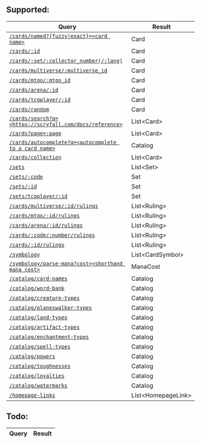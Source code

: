 ## Supported:

| Query | Result |
| --- | --- |
| [`/cards/named?{fuzzy\|exact}=<card name>`](./DOCUMENTATION.md#cardsbyname-name-string-fuzzy--false-promisecard-) | Card |
| [`/cards/:id`](./DOCUMENTATION.md#cardsbyid-id-string-promisecard-) | Card |
| [`/cards/:set/:collector_number(/:lang)`](./DOCUMENTATION.md#cardsbyset-setcode-string-collectorid-number-lang-string-promisecard-) | Card |
| [`/cards/multiverse/:multiverse_id`](./DOCUMENTATION.md#cardsbymultiverseid-id-number-promisecard-) | Card |
| [`/cards/mtgo/:mtgo_id`](./DOCUMENTATION.md#cardsbymtgoid-id-number-promisecard-) | Card |
| [`/cards/arena/:id`](./DOCUMENTATION.md#cardsbyarenaid-id-number-promisecard-) | Card |
| [`/cards/tcgplayer/:id`](./DOCUMENTATION.md#cardsbytcgplayerid-id-number-promisecard-) | Card |
| [`/cards/random`](./DOCUMENTATION.md#cardsrandom-id-number-promisecard-) | Card |
| [`/cards/search?q=<https://scryfall.com/docs/reference>`](./DOCUMENTATION.md#cardssearch-query-string-magicemittercard-) | List\<Card\> |
| [`/cards?page=:page`](./DOCUMENTATION.md#cardsall-page--1-magicemittercard-) | List\<Card\> |
| [`/cards/autocomplete?q=<autocomplete to a card name>`](./DOCUMENTATION.md#cardsautocompletename-name-string-promisestring-) | Catalog |
| [`/cards/collection`](./DOCUMENTATION.md#cardscollection-collection-cardidentifier-magicemittercard-) | List\<Card\> |
| [`/sets`](./DOCUMENTATION.md#setsall--promiseset-) | List\<Set\> |
| [`/sets/:code`](./DOCUMENTATION.md#setsbycode-code-string-promiseset-) | Set |
| [`/sets/:id`](./DOCUMENTATION.md#setsbyid-id-string-promiseset-) | Set |
| [`/sets/tcgplayer/:id`](./DOCUMENTATION.md#setsbytcgplayerid-id-number-promiseset-) | Set |
| [`/cards/multiverse/:id/rulings`](./DOCUMENTATION.md#rulingsbymultiverseid-id-number-promiseruling-) | List\<Ruling\> |
| [`/cards/mtgo/:id/rulings`](./DOCUMENTATION.md#rulingsbymtgoid-id-number-promiseruling-) | List\<Ruling\> |
| [`/cards/arena/:id/rulings`](./DOCUMENTATION.md#rulingsbyarenaid-id-number-promiseruling-) | List\<Ruling\> |
| [`/cards/:code/:number/rulings`](./DOCUMENTATION.md#rulingsbyset-code-string-collectorid-string-promiseruling-) | List\<Ruling\> |
| [`/cards/:id/rulings`](./DOCUMENTATION.md#rulingsbyid-id-string-promiseruling-) | List\<Ruling\> |
| [`/symbology`](./DOCUMENTATION.md#symbologyall--promisecardsymbol-) | List\<CardSymbol\> |
| [`/symbology/parse-mana?cost=<shorthand mana cost>`](./DOCUMENTATION.md#symbologyparsemana-mana-string-promisemanacost-) | ManaCost |
| [`/catalog/card-names`](./DOCUMENTATION.md#catalogcardnames--promisestring-) | Catalog |
| [`/catalog/word-bank`](./DOCUMENTATION.md#catalogwordbank--promisestring-) | Catalog |
| [`/catalog/creature-types`](./DOCUMENTATION.md#catalogcreaturetypes--promisestring-) | Catalog |
| [`/catalog/planeswalker-types`](./DOCUMENTATION.md#catalogplaneswalkertypes--promisestring-) | Catalog |
| [`/catalog/land-types`](./DOCUMENTATION.md#cataloglandtypes--promisestring-) | Catalog |
| [`/catalog/artifact-types`](./DOCUMENTATION.md#catalogartifacttypes--promisestring-) | Catalog |
| [`/catalog/enchantment-types`](./DOCUMENTATION.md#catalogenchantmenttypes--promisestring-) | Catalog |
| [`/catalog/spell-types`](./DOCUMENTATION.md#catalogspelltypes--promisestring-) | Catalog |
| [`/catalog/powers`](./DOCUMENTATION.md#catalogpowers--promisestring-) | Catalog |
| [`/catalog/toughnesses`](./DOCUMENTATION.md#catalogtoughnesses--promisestring-) | Catalog |
| [`/catalog/loyalties`](./DOCUMENTATION.md#catalogloyalties--promisestring-) | Catalog |
| [`/catalog/watermarks`](./DOCUMENTATION.md#catalogwatermarks--promisestring-) | Catalog |
| [`/homepage-links`](./DOCUMENTATION.md#cataloghomepagelinks--promisestring-) | List\<HomepageLink\> |


## Todo:

| Query | Result |
| --- | --- |